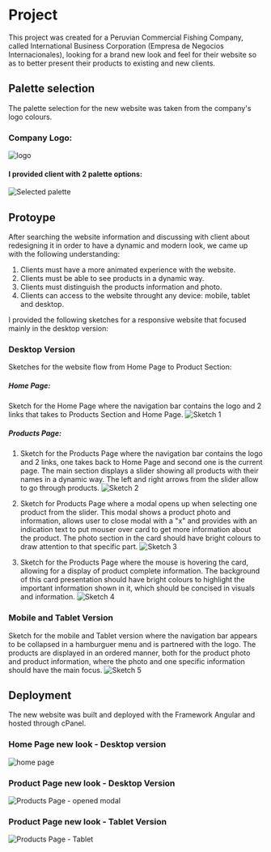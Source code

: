 # Project

This project was created for a Peruvian Commercial Fishing Company, called International Business Corporation (Empresa de Negocios Internacionales), looking for a brand new look and feel for their website so as to better present their products to existing and new clients.

## Palette selection

The palette selection for the new website was taken from the company's logo colours.

### Company Logo:
![logo](https://user-images.githubusercontent.com/32282183/90994386-dae1bb00-e5fb-11ea-99e2-aa5a286d5649.PNG)

#### I provided client with 2 palette options:
![Selected palette](https://user-images.githubusercontent.com/32282183/90994197-5e4edc80-e5fb-11ea-98a9-231bfdd0fda8.jpg)

## Protoype

After searching the website information and discussing with client about redesigning it in order to have a dynamic and modern look, we came up with the following understanding:

1. Clients must have a more animated experience with the website.
2. Clients must be able to see products in a dynamic way.
3. Clients must distinguish the products information and photo.
4. Clients can access to the website throught any device: mobile, tablet and desktop. 

I provided the following sketches for a responsive website that focused mainly in the desktop version:

### Desktop Version

Sketches for the website flow from Home Page to Product Section:

##### Home Page:

Sketch for the Home Page where the navigation bar contains the logo and 2 links that takes to Products Section and Home Page.
![Sketch 1](https://user-images.githubusercontent.com/32282183/90994100-e8e30c00-e5fa-11ea-9348-9597d6827489.jpg)

##### Products Page:

1. Sketch for the Products Page where the navigation bar contains the logo and 2 links, one takes back to Home Page and second one is the current page. The main section displays a slider showing all products with their names in a dynamic way. The left and right arrows from the slider allow to go through products.
![Sketch 2](https://user-images.githubusercontent.com/32282183/90994185-55f6a180-e5fb-11ea-9676-484e02632d89.jpg)

2. Sketch for Products Page where a modal opens up when selecting one product from the slider. This modal shows a product photo and information, allows user to close modal with a "x" and provides with an indication text to put mouser over card to get more information about the product. The photo section in the card should have bright colours to draw attention to that specific part.
![Sketch 3](https://user-images.githubusercontent.com/32282183/90994189-5858fb80-e5fb-11ea-87b0-a223a409d029.jpg)

3. Sketch for the Products Page where the mouse is hovering the card, allowing for a display of product complete information. The background of this card presentation should have bright colours to highlight the important information shown in it, which should be concised in visuals and information.
![Sketch 4](https://user-images.githubusercontent.com/32282183/90994192-598a2880-e5fb-11ea-8a52-605752e5293c.jpg)

### Mobile and Tablet Version

Sketch for the mobile and Tablet version where the navigation bar appears to be collapsed in a hamburguer menu and is partnered with the logo. The products are displayed in an ordered manner, both for the product photo and product information, where the photo and one specific information should have the main focus.
![Sketch 5](https://user-images.githubusercontent.com/32282183/90994195-5abb5580-e5fb-11ea-80af-22fe105d75db.jpg)

## Deployment

The new website was built and deployed with the Framework Angular and hosted through cPanel.

### Home Page new look - Desktop version
![home page](https://user-images.githubusercontent.com/32282183/90997752-bb4f9000-e605-11ea-990a-f5d80d46653f.png)

### Product Page new look - Desktop Version
![Products Page - opened modal](https://user-images.githubusercontent.com/32282183/90997806-e0440300-e605-11ea-932b-d10499558bc7.JPG)

### Product Page new look - Tablet Version
![Products Page - Tablet](https://user-images.githubusercontent.com/32282183/90997757-be4a8080-e605-11ea-8f0d-0934c359d4e0.png)
